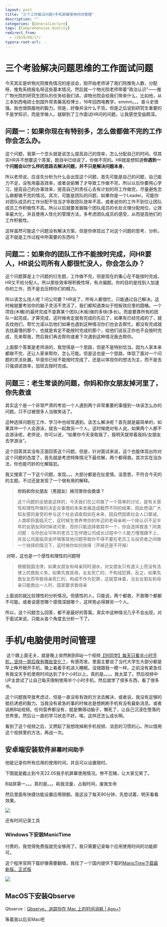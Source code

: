 ```yaml
---
layout: post
title: "三个工作面试问题+手机屏幕使用时间管理"
description: ""
categories: [GeneralLecture]
tags: [Comprehensive Quality]
redirect_from:
  - /2019/09/17/
typora-root-url: ..
---
```


# 三个考验解决问题思维的工作面试问题

今天其实是听物光院推免情况的座谈会，刚开始老师讲了我们院推免人数，分配呀，推免系统报名呀这些基本情况。然后就一个物光院老师带着“政治认识”——推广物光院的研究生团队的任务给我们讲。讲物光院会给我们带来什么，比如他，从三本到西电硕士到国外常青藤高校博士，16年回西电教学。emmm。。。奋斗史很强。我也很佩服他的毅力。但是，好像并没什么干货。但是之后说到研究生重要的不是学知识，而是学做人。就聊到了工作面试HR问的问题。让我感觉受益颇深。

## 问题一：如果你现在有特别多，怎么做都做不完的工作你会怎么办。

​		这个问题，我第一个念头就是说怎么提高自己的效率，怎么分配自己的时间。但其实HR并不想要这个答案，题目中已经说了，你做不完的。HR就是想知道**你遇到一个问题会以什么样的思路去解决问题，并不只是解决问题本身**。

​		所以老师说，应该先分析为什么会出现这个问题，首先可能是自己的问题，自己能力不足，没有用最高效率，或者说偷懒了才导致工作做不完，所以以后你要用心学习，提高自己的办事效率，提高自己的责任心去有计划的将工作做完，尽量避免怎么做都做不完的情况。其次，可能是团队的问题，如果你是一个Leader。可能你对团队成员的工作分配不恰当才导致团队效率不高，或者说你的工作不到位让团队成员工作积极性不高。所以以后就要发掘每个团队成员的长处合理分配岗位，让效率最大化，并且使用人性化的管理方法，多考虑团队成员的感受，从而提高他们的工作积极性。

​		这样虽然可能这个问题没有解决方案，但是你体现出了对这个问题的思考、分析。这不就是工作过程中所需要的东西吗？

## 问题二：如果你的团队工作不能按时完成，问HR要人，HR说公司所有人都很忙没人，你会怎么办？

​		这个问题算是上个问题的衍生题，工作做不完，但是现在的重心在不能按时完成，HR又不给分配人。所以那些效率呀积极性呀，有点偏题。你的目的是找到人加速你的工作，而不是去压榨你们的精力。

​		所以该怎么找人呢？问公司要？HR说了，所有人都很忙。只能通过自己解决。这时候就要考验你的脑子灵活不灵活了。我们都知道类似于短板效应里的圆桶。一个项目(木桶)的最终完成不是靠某个团队(木板)做的多快(多长)。而是要靠所有的团队一起完成，才算完成，这时候肯定就有完成的先后了，如果有已经完成的了，就去找他们，帮忙允诺以后他们如果也遇到这种情况你们也会去帮忙。都没有完成就去找最慢的那个，也就是肯定不能按时完成的那个，给他们说反正你也不会按时完成，先来帮我，然后我们再去帮你或者下次遇到这种情况我去帮你。

​	上面那个答案是老师讲的，我觉得是一个思路，但是不是特别恰当。因为人家本来都做不完，还让人家来帮你，怎么可能。但是这也是一个思路，体现了面对一个问题的灵活处置。毕竟你已经不能按时完成了，还是以体现你的想法为主，而不是去只强调说效率，加班去按时完成。

## 问题三：老生常谈的问题，你妈和你女朋友掉河里了，你先救谁

​		其实这个是一个非常严肃的考验一个人遇到两个非常重要的事撞到一块该怎么办的问题。只不过被很多人当做笑话了。

​		这种选择问题在工作、学习中也经常遇到。该怎么解决呢？首先就是最简单的，如果其中一个人会游泳，就去一起救另一个人。这时候绝对有人说，如果两个人都不会游泳呢，老师说，你可以说，“如果你今天录取我了，我明天就带着我妈/女朋友去学游泳”。

​		这个回答其实没有正面回答这个问题，但是，针对面试来说，这个也能体现出你对这个问题的态度了，首先就是考虑特殊情况下最优解，两个都得救。其次实在没办法，你也能巧妙的化解尴尬。

​		我又搜索了一下这个问题，发现。。。大部分都是在扯爱情。没意思，不符合今天的的主题。不过还是发现了一个很有用的解释。

> **你妈和你女朋友（男朋友）掉河里你会救谁？**
>
> 这个问题的全貌是这样的，今天我们在公司做了一个简单的讨论，是有关感性和理性所做的决定会事情的未来发展造成截然不同的结果，因此想请广大知友感同身受的参与这个社会调查假如在未来，因自然因素社会人口骤减，人类即将面临灭亡，这时候生育养育你的年迈的老母亲和一个刚认识不足半年的女朋友同时掉进河里，而你只能选择救其中一个，你会选择救谁？同类问题：与你创业10年的老员工在伴随公司成长过程中个人能力慢慢跟不上，并且公司面临资金环境等其他问题导致你不得不要在老员工与投资者之间做一个抉择的情况下，这时候你如何抉择（开掉还是不开掉）

​		对呀，这也是一个感性和理性的问题呀

> 根据我国法律，如果女朋友和母亲同时溺水，对女朋友只有道义上而没有法律上的救助义务，如果先救其母，女友死亡的，不构成犯罪。反之，如果先救女友而导致母亲死亡的，构成不作为犯罪，这就意味着，当女女朋友和母亲只能救出一人时，国家要求救母亲

上面说的就比较理性的分析情况。但感性的人，只能说，两个都救，不救哪个都都不可能。或者说感觉哪个感情深就哪个，这样势必得罪另一个人。

​	所以，这个问题怎么回答，都不是最好的答案。真实中这种情况几乎不会出现，对于面试来说，只能从各个角度去分析一下了。



# 手机/电脑使用时间管理

​		这个跟上面无关，就是晚上突然刷到B站一个视频[【何同学】每天只看半小时手机，坚持一周后我有哪些变化？](https://www.bilibili.com/video/av47180907?share_medium=android&share_source=qq&bbid=NlUwCDpYYVBhUTIBfQF9infoc&ts=1568721959126)，有感而发。里面主要说了当代大学生大部分都是早上睁开眼开手机，晚上看着手机进入睡眠，没错跟我一模一样。之前没有紧急任务我没天手机使用时间达到了8个小时以上。真的是。。。。我太菜了。然后视频中UP主尝试了让自己每天限制使用半个小时手机，然后就学了很多东西，看了很多书。

​		这个问题我早就考虑过，但是一直没有有效的方法去解决，或者说，我没有足够的抵抗诱惑的毅力。当我没有紧急的事的时候总是想刷刷手机有没有最新消息。或者说刷B站视频。任何营养都没有，就是懒得动脑子，懒死了，让自己沉浸在堕落的世界里。然后让一直的学习状态不好。唉。这样还怎么成长啊。

​		看到了这个视频之后，又燃起了我想改掉刷手机视频、消息的习惯的心。所以借用这个视频里的方法，再战一次。

## 安卓端安装软件`屏幕时间助手`

他能记录你所有应用的使用时间，并且可以设置限时。

下图就是截止到今天22.05我手机屏幕使用情况。惨不忍赌，让大家见笑了。

B站排第一。。。真的是。。。耗我流量，占我时间，废我生命

然后里面有快捷功能设置应用限额。我这设了每天90分钟，先尝试着，明天看看效果。

![](/images/posts/2019-09-17/screentime.jpg)

还有时间记录工具

### Windows下安装ManicTime

付费的，我觉得免费版就完全够用了。我只需要记录每个应用使用时间的功能即可。

这个程序官网下载好像需要翻墙，我找了一个国内提供下载的[ManicTime下载最新版，正式版](http://www.mydown.com/soft/37/473302537.shtml)

![](/images/posts/2019-09-17/manictime.png)

## MacOS下安装Qbserve
Qbserve：[Qbserve，追踪你在 Mac 上的时间消耗 | App+1](https://link.zhihu.com/?target=http%3A//sspai.com/34422)

等着我以后买Mac吧